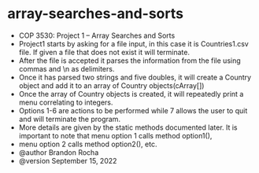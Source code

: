 # array-searches-and-sorts
 * COP 3530: Project 1 – Array Searches and Sorts  
 * Project1 starts by asking for a file input, in this case it is Countries1.csv file. If given a file that does not exist it will terminate.
 * After the file is accepted it parses the information from the file using commas and \n as delimiters. 
 * Once it has parsed two strings and five doubles, it will create a Country object and add it to an array of Country objects(cArray[])
 * Once the array of Country objects is created, it will repeatedly print a menu correlating to integers.
 * Options 1-6 are actions to be performed while 7 allows the user to quit and will terminate the program.
 * More details are given by the static methods documented later. It is important to note that menu option 1 calls method option1(), 
 * menu option 2 calls method option2(), etc. 
 * @author Brandon Rocha
 * @version September 15, 2022 
